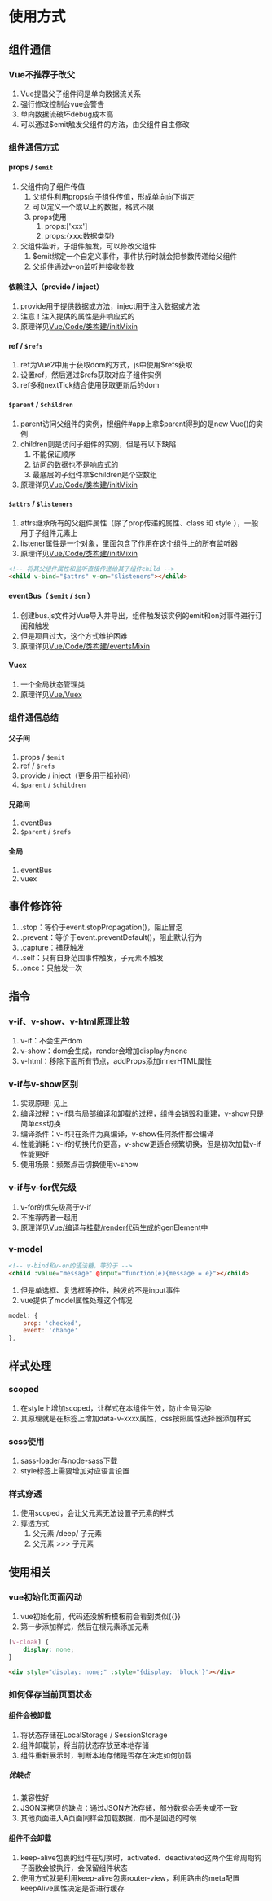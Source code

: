 # 使用方式

## 组件通信

### Vue不推荐子改父

1. Vue提倡父子组件间是单向数据流关系
2. 强行修改控制台vue会警告
3. 单向数据流破坏debug成本高
4. 可以通过$emit触发父组件的方法，由父组件自主修改

### 组件通信方式

#### props / `$emit`

1. 父组件向子组件传值
   1. 父组件利用props向子组件传值，形成单向向下绑定
   2. 可以定义一个或以上的数据，格式不限
   3. props使用
      1. props:['xxx']
      2. props:{xxx:数据类型}
2. 父组件监听，子组件触发，可以修改父组件
   1. $emit绑定一个自定义事件，事件执行时就会把参数传递给父组件
   2. 父组件通过v-on监听并接收参数

#### 依赖注入（provide / inject）

1. provide用于提供数据或方法，inject用于注入数据或方法
2. 注意！注入提供的属性是非响应式的
3. 原理详见[Vue/Code/类构建/initMixin](../Code/01-类构建/02-initMixin.md)

#### ref / `$refs`

1. ref为Vue2中用于获取dom的方式，js中使用$refs获取
2. 设置ref，然后通过$refs获取对应子组件实例
3. ref多和nextTick结合使用获取更新后的dom

#### `$parent` / `$children`

1. parent访问父组件的实例，根组件#app上拿$parent得到的是new Vue()的实例
2. children则是访问子组件的实例，但是有以下缺陷
   1. 不能保证顺序
   2. 访问的数据也不是响应式的
   3. 最底层的子组件拿$children是个空数组
3. 原理详见[Vue/Code/类构建/initMixin](../Code/01-类构建/02-initMixin.md)

#### `$attrs` / `$listeners`

1. attrs继承所有的父组件属性（除了prop传递的属性、class 和 style ），一般用于子组件元素上
2. listener属性是一个对象，里面包含了作用在这个组件上的所有监听器
3. 原理详见[Vue/Code/类构建/initMixin](../Code/01-类构建/02-initMixin.md)

```html
<!-- 将其父组件属性和监听直接传递给其子组件child -->
<child v-bind="$attrs" v-on="$listeners"></child>
```

#### eventBus（ `$emit` / `$on` ）

1. 创建bus.js文件对Vue导入并导出，组件触发该实例的emit和on对事件进行订阅和触发
2. 但是项目过大，这个方式维护困难
3. 原理详见[Vue/Code/类构建/eventsMixin](../Code/01-类构建/04-eventsMixin.md)

#### Vuex

1. 一个全局状态管理类
2. 原理详见[Vue/Vuex](../../index.md)

### 组件通信总结

#### 父子间

1. props / `$emit`
2. ref / `$refs`
3. provide / inject（更多用于祖孙间）
4. `$parent` / `$children`

#### 兄弟间

1. eventBus
2. `$parent` / `$refs`

#### 全局

1. eventBus
2. vuex

## 事件修饰符

1. .stop：等价于event.stopPropagation()，阻止冒泡
2. .prevent：等价于event.preventDefault()，阻止默认行为
3. .capture：捕获触发
4. .self：只有自身范围事件触发，子元素不触发
5. .once：只触发一次

## 指令

### v-if、v-show、v-html原理比较

1. v-if：不会生产dom
2. v-show：dom会生成，render会增加display为none
3. v-html：移除下面所有节点，addProps添加innerHTML属性

### v-if与v-show区别

1. 实现原理: 见上
2. 编译过程：v-if具有局部编译和卸载的过程，组件会销毁和重建，v-show只是简单css切换
3. 编译条件：v-if只在条件为真编译，v-show任何条件都会编译
4. 性能消耗：v-if的切换代价更高，v-show更适合频繁切换，但是初次加载v-if性能更好
5. 使用场景：频繁点击切换使用v-show

### v-if与v-for优先级

1. v-for的优先级高于v-if
2. 不推荐两者一起用
3. 原理详见[Vue/编译与挂载/render代码生成](../Code/03-编译与挂载/05-render代码生成.md)的genElement中

### v-model

```html
<!-- v-bind和v-on的语法糖，等价于 -->
<child :value="message" @input="function(e){message = e}"></child>
```

1. 但是单选框、复选框等控件，触发的不是input事件
2. vue提供了model属性处理这个情况

```js
model: {
    prop: 'checked',
    event: 'change'
},
```

## 样式处理

### scoped

1. 在style上增加scoped，让样式在本组件生效，防止全局污染
2. 其原理就是在标签上增加data-v-xxxx属性，css按照属性选择器添加样式

### scss使用

1. sass-loader与node-sass下载
2. style标签上需要增加对应语言设置

### 样式穿透

1. 使用scoped，会让父元素无法设置子元素的样式
2. 穿透方式
   1. 父元素 /deep/ 子元素
   2. 父元素 >>> 子元素

## 使用相关

### vue初始化页面闪动

1. vue初始化前，代码还没解析模板前会看到类似{{}}
2. 第一步添加样式，然后在根元素添加元素

```css
[v-cloak] {
    display: none;
}
```

```html
<div style="display: none;" :style="{display: 'block'}"></div>
```

### 如何保存当前页面状态

#### 组件会被卸载

1. 将状态存储在LocalStorage / SessionStorage
2. 组件卸载前，将当前状态存放至本地存储
3. 组件重新展示时，判断本地存储是否存在决定如何加载

##### 优缺点

1. 兼容性好
2. JSON深拷贝的缺点：通过JSON方法存储，部分数据会丢失或不一致
3. 其他页面进入A页面同样会加载数据，而不是回退的时候

#### 组件不会卸载

1. keep-alive包裹的组件在切换时，activated、deactivated这两个生命周期钩子函数会被执行，会保留组件状态
2. 使用方式就是利用keep-alive包裹router-view，利用路由的meta配置keepAlive属性决定是否进行缓存
